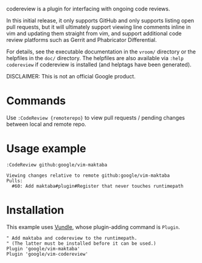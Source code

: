 codereview is a plugin for interfacing with ongoing code reviews.

In this initial release, it only supports GitHub and only supports listing open
pull requests, but it will ultimately support viewing line comments inline in
vim and updating them straight from vim, and support additional code review
platforms such as Gerrit and Phabricator Differential.

For details, see the executable documentation in the `vroom/` directory or the
helpfiles in the `doc/` directory. The helpfiles are also available via
`:help codereview` if codereview is installed (and helptags have been
generated).

DISCLAIMER: This is not an official Google product.

# Commands

Use `:CodeReview {remoterepo}` to view pull requests / pending changes between
local and remote repo.

# Usage example

```vim
:CodeReview github:google/vim-maktaba
```
```
Viewing changes relative to remote github:google/vim-maktaba
Pulls:
  #60: Add maktaba#plugin#Register that never touches runtimepath
```

# Installation

This example uses [Vundle](https://github.com/gmarik/Vundle.vim), whose
plugin-adding command is `Plugin`.

```vim
" Add maktaba and codereview to the runtimepath.
" (The latter must be installed before it can be used.)
Plugin 'google/vim-maktaba'
Plugin 'google/vim-codereview'
```
